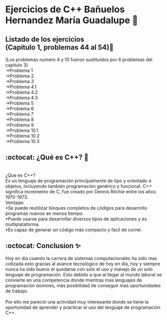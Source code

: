 #  Ejercicios de C++ Bañuelos Hernandez María Guadalupe 🌺

## Listado de los ejercicios <br />(Capitulo 1, problemas 44 al 54)👀

(Los problemas numero 4 y 10 fueron sustituidos por 6 problemas del capitulo 3)
<br/>
→Problema 1
<br/>
→Problema 2
<br/>
→Problema 3
<br/>
→Problema 4.1
<br/>
→Problema 4.2
<br/>
→Problema 4.3
<br/>
→Problema 5
<br/>
→Problema 6
<br/>
→Problema 7
<br/>
→Problema 8
<br/>
→Problema 9
<br/>
→Problema 10.1
<br/>
→Problema 10.2
<br/>
→Problema 10.3
<br/>

## :octocat: ¿Qué es C++? 🦋 
<br />
¿Que es C++?
<br />
Es un lenguaje de programación principalmente de tipo y orientado a objetos, incluyendo también programación genérico y funcional. C++ significa incremento de C, fue creado por   Dennis Ritchie entre los años 1970-1973.
<br/>
Ventajas
<br/>
•Se puede reutilizar bloques completos de códigos para desarrollo programas nuevos en menos tiempo
<br/>
•Puede usarse para desarrollar diversos tipos de aplicaciones y es multiplataforma. 
<br/>
•Es capaz de generar un código más compacto y fácil de correr.


## :octocat: Conclusion ✨
Hoy en día cuando la carrera de sistemas computacionales ha sido mas cotizada esto gracias al avance tecnológico de hoy en día, hoy y siempre nunca ha sido bueno el quedarse con solo el uso y manejo de un solo lenguaje de programación. Esto debido a que al llegar al mundo laboral se convierte en una competencia donde mientras mas lenguajes de programación domines, más posibilidad de conseguir mas oportunidades de trabajo. 
<br/>
<br/>
Por ello me pareció una actividad muy interesante donde se tiene la oportunidad de aprender y practicar el uso del lenguaje de programación C++.

